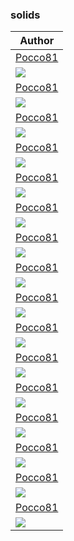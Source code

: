 <h3>solids</h3><table><thead><tr><th>Author</th></tr></thead><tbody><tr><td><a href="https://github.com/Pocco81">Pocco81</a></td></tr><tr><td><a href="https://raw.githubusercontent.com/catppuccin/wallpapers/main/solids/peach.png"><img src="peach.png"/></a></td></tr><tr><td><a href="https://github.com/Pocco81">Pocco81</a></td></tr><tr><td><a href="https://raw.githubusercontent.com/catppuccin/wallpapers/main/solids/gray.png"><img src="gray.png"/></a></td></tr><tr><td><a href="https://github.com/Pocco81">Pocco81</a></td></tr><tr><td><a href="https://raw.githubusercontent.com/catppuccin/wallpapers/main/solids/yellow.png"><img src="yellow.png"/></a></td></tr><tr><td><a href="https://github.com/Pocco81">Pocco81</a></td></tr><tr><td><a href="https://raw.githubusercontent.com/catppuccin/wallpapers/main/solids/bkg3.png"><img src="bkg3.png"/></a></td></tr><tr><td><a href="https://github.com/Pocco81">Pocco81</a></td></tr><tr><td><a href="https://raw.githubusercontent.com/catppuccin/wallpapers/main/solids/flamingo.png"><img src="flamingo.png"/></a></td></tr><tr><td><a href="https://github.com/Pocco81">Pocco81</a></td></tr><tr><td><a href="https://raw.githubusercontent.com/catppuccin/wallpapers/main/solids/bkg2.png"><img src="bkg2.png"/></a></td></tr><tr><td><a href="https://github.com/Pocco81">Pocco81</a></td></tr><tr><td><a href="https://raw.githubusercontent.com/catppuccin/wallpapers/main/solids/pink.png"><img src="pink.png"/></a></td></tr><tr><td><a href="https://github.com/Pocco81">Pocco81</a></td></tr><tr><td><a href="https://raw.githubusercontent.com/catppuccin/wallpapers/main/solids/blue.png"><img src="blue.png"/></a></td></tr><tr><td><a href="https://github.com/Pocco81">Pocco81</a></td></tr><tr><td><a href="https://raw.githubusercontent.com/catppuccin/wallpapers/main/solids/bkg1.png"><img src="bkg1.png"/></a></td></tr><tr><td><a href="https://github.com/Pocco81">Pocco81</a></td></tr><tr><td><a href="https://raw.githubusercontent.com/catppuccin/wallpapers/main/solids/bkg5.png"><img src="bkg5.png"/></a></td></tr><tr><td><a href="https://github.com/Pocco81">Pocco81</a></td></tr><tr><td><a href="https://raw.githubusercontent.com/catppuccin/wallpapers/main/solids/bkg4.png"><img src="bkg4.png"/></a></td></tr><tr><td><a href="https://github.com/Pocco81">Pocco81</a></td></tr><tr><td><a href="https://raw.githubusercontent.com/catppuccin/wallpapers/main/solids/green.png"><img src="green.png"/></a></td></tr><tr><td><a href="https://github.com/Pocco81">Pocco81</a></td></tr><tr><td><a href="https://raw.githubusercontent.com/catppuccin/wallpapers/main/solids/cyan.png"><img src="cyan.png"/></a></td></tr><tr><td><a href="https://github.com/Pocco81">Pocco81</a></td></tr><tr><td><a href="https://raw.githubusercontent.com/catppuccin/wallpapers/main/solids/magenta.png"><img src="magenta.png"/></a></td></tr><tr><td><a href="https://github.com/Pocco81">Pocco81</a></td></tr><tr><td><a href="https://raw.githubusercontent.com/catppuccin/wallpapers/main/solids/white.png"><img src="white.png"/></a></td></tr><tr><td><a href="https://github.com/Pocco81">Pocco81</a></td></tr><tr><td><a href="https://raw.githubusercontent.com/catppuccin/wallpapers/main/solids/red.png"><img src="red.png"/></a></td></tr></tbody></table>